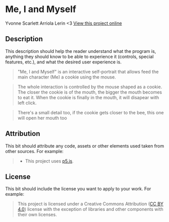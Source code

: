 # Me, I and Myself

Yvonne Scarlett Arriola Lerin <3
[View this project online](https://scarlett253.github.io/CART253/Topics/art-jam/)

## Description

This description should help the reader understand what the program is, anything they should know to be able to experience it (controls, special features, etc.), and what the desired user experience is.

> "Me, I and Myself" is an interactive self-portrait that allows feed the main character (Me) a cookie using the mouse.

> The whole interaction is controlled by the mouse shaped as a cookie. The closer the cookie is of the mouth, the bigger the mouth becomes to eat it. When the cookie is finally in the mouth, it will disapear with left click.

>There's a small detail too, if the cookie gets closer to the bee, this one will open her mouth too

## Attribution

This bit should attribute any code, assets or other elements used taken from other sources. For example:

> - This project uses [p5.js](https://p5js.org).

## License

This bit should include the license you want to apply to your work. For example:

> This project is licensed under a Creative Commons Attribution ([CC BY 4.0](https://creativecommons.org/licenses/by/4.0/deed.en)) license with the exception of libraries and other components with their own licenses.